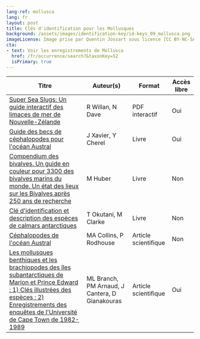 ```yaml
---
lang-ref: mollusca
lang: fr
layout: post
title: Clés d'identification pour les Mollusques
background: /assets/images/identification-key/id-keys_09_mollusca.png
imageLicense: Image prise par Quentin Jossart sous licence [CC BY-NC-SA 4.0](https://creativecommons.org/licenses/by-nc-sa/4.0/).
cta:
- text: Voir les enregistrements de Mollusca
  href: /fr/occurrence/search?&taxonKey=52
  isPrimary: true
---
```


Titre | Auteur(s) | Format | Accès libre | 
-- | -- | -- | -- |
[Super Sea Slugs: Un guide interactif des limaces de mer de Nouvelle-Zélande](https://niwa.co.nz/sites/niwa.co.nz/files/Super%20Sea%20Slugs_Version%201_2020.pdf) | R Willan, N Dave | PDF interactif | Oui | 
[Guide des becs de céphalopodes pour l'océan Austral](https://nora.nerc.ac.uk/id/eprint/13035/8/2009_Xavier%20Cherel_beak%20guide%20corrected%2022SET2017.pdf) | J Xavier, Y Cherel | Livre | Oui | 
[Compendium des bivalves. Un guide en couleur pour 3300 des bivalves marins du monde. Un état des lieux sur les Bivalves après 250 ans de recherche](https://www.worldcat.org/title/compendium-of-bivalves-a-full-color-guide-to-3300-of-the-worlds-marine-bivalves-a-status-on-bivalvia-after-250-years-of-research/oclc/731313229&referer=brief_results) | M Huber | Livre | Non | 
[Clé d'identification et description des espèces de calmars antarctiques](https://www.worldcat.org/title/identification-key-and-species-description-for-antarctic-squids/oclc/13592347&referer=brief_results) | T Okutani, M Clarke | Livre | Non | 
[Céphalopodes de l'océan Austral](https://www.sciencedirect.com/science/article/pii/S0065288105500038) | MA Collins, P Rodhouse | Article scientifique | Non | 
[Les mollusques benthiques et les brachiopodes des îles subantarctiques de Marion et Prince Edward : 1) Clés illustrées des espèces ; 2) Enregistrements des enquêtes de l'Université de Cape Town de 1982-1989](https://nextcloud.bebif.be/s/G4gg9LqMWnr2xca) | ML Branch, PM Arnaud, J Cantera, D Gianakouras | Article scientifique | Oui | 
